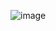 ![image](https://cloud.githubusercontent.com/assets/167319/7211512/5c331000-e553-11e4-831f-c7ea6cef4d9b.png)
